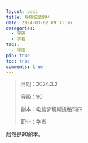 ```yaml
---
layout: post
title: 导随记录904
date: 2024-03-02 09:33:56
categories:
  - 导随
  - 学者
tags:
  - 导随
pin: true
toc: true
comments: true
---
```

> 日期：2024.3.2
>
> 等级：90
>
> 副本：电脑梦境斯提格玛四
>
> 职业：学者

居然是90的本。